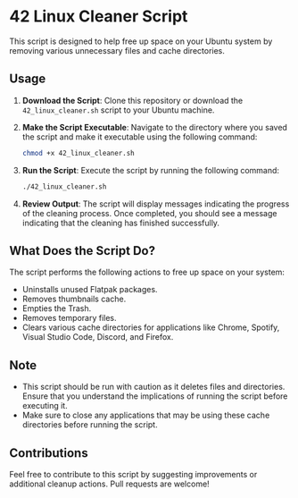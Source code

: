 # 42 Linux Cleaner Script

This script is designed to help free up space on your Ubuntu system by removing various unnecessary files and cache directories.

## Usage

1. **Download the Script**: Clone this repository or download the `42_linux_cleaner.sh` script to your Ubuntu machine.

2. **Make the Script Executable**: Navigate to the directory where you saved the script and make it executable using the following command:

    ```bash
    chmod +x 42_linux_cleaner.sh
    ```

3. **Run the Script**: Execute the script by running the following command:

    ```bash
    ./42_linux_cleaner.sh
    ```

4. **Review Output**: The script will display messages indicating the progress of the cleaning process. Once completed, you should see a message indicating that the cleaning has finished successfully.

## What Does the Script Do?

The script performs the following actions to free up space on your system:

- Uninstalls unused Flatpak packages.
- Removes thumbnails cache.
- Empties the Trash.
- Removes temporary files.
- Clears various cache directories for applications like Chrome, Spotify, Visual Studio Code, Discord, and Firefox.

## Note

- This script should be run with caution as it deletes files and directories. Ensure that you understand the implications of running the script before executing it.
- Make sure to close any applications that may be using these cache directories before running the script.

## Contributions

Feel free to contribute to this script by suggesting improvements or additional cleanup actions. Pull requests are welcome!
